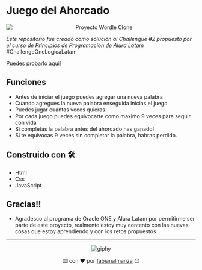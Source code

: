 # Juego del Ahorcado

<div align="center">
  
<img src="https://i.ibb.co/pZH0d2t/3-1.gif" alt="Proyecto Wordle Clone" style="display: block; margin: 0 auto;" />


  
</div>

_Este repositorio fue creado como solución al Challengue #2 propuesto por el curso de Principios de Programacion de Alura Latam_
\#ChallengeOneLogicaLatam

[Puedes probarlo aqui!](https://dancing-bubblegum-08fa8b.netlify.app/ahorcado.html)

## Funciones
* Antes de iniciar el juego puedes agregar una nueva palabra
* Cuando agregues la nueva palabra enseguida inicias el juego
* Puedes jugar cuantas veces quieras.
* Por cada juego puedes equivocarte como maximo 9 veces para seguir con vida
* Si completas la palabra antes del ahorcado has ganado!
* Si te equivocas 9 veces sin completar la palabra, habras perdido.

## Construido con 🛠️

* Html
* Css
* JavaScript

## Gracias!!

* Agradesco al programa de Oracle ONE y Alura Latam por permitirme ser parte de este proyecto, realmente estoy muy contento con las nuevas cosas que estoy aprendiendo y con los retos propuestos

---

<div align="center">
  
  ![giphy](https://user-images.githubusercontent.com/42880872/156003638-cb5322ae-3406-48c6-ba64-c8def9ed4876.gif)
  
  ⌨️ con ❤️ por [fabianalmanza](https://github.com/fabianalmanza) 😊
</div>
